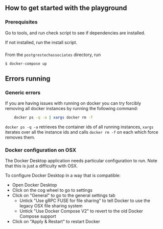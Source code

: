 ## How to get started with the playground

### Prerequisites

Go to tools, and run check script to see if dependencies are installed.

If not installed, run the install script.

###

From the `postgrestechassociates` directory, run 
```
$ docker-compose up
```

## Errors running 

### Generic errors

If you are having issues with running on docker you can try forcibly removing all docker instances
by running the following command:

```sh
    docker ps -q -a | xargs docker rm -f
```

`docker ps -q -a` retrieves the container ids of all running instances, `xargs` iterates
over all the instance ids and calls `docker rm -f` on each which force removes them.

### Docker configuration on OSX

The Docker Desktop application needs particular configuration to run. Note that this
is just a difficulty with OSX.

To configure Docker Desktop in a way that is compatible:

- Open Docker Desktop
- Click on the cog wheel to go to settings
- Click on "General" to go to the general settings tab
    - Untick "Use gRPC FUSE for file sharing" to tell Docker to use the legacy OSX file sharing system
    - Untick "Use Docker Compose V2" to revert to the old Docker Compose support
- Click on "Apply & Restart" to restart Docker

